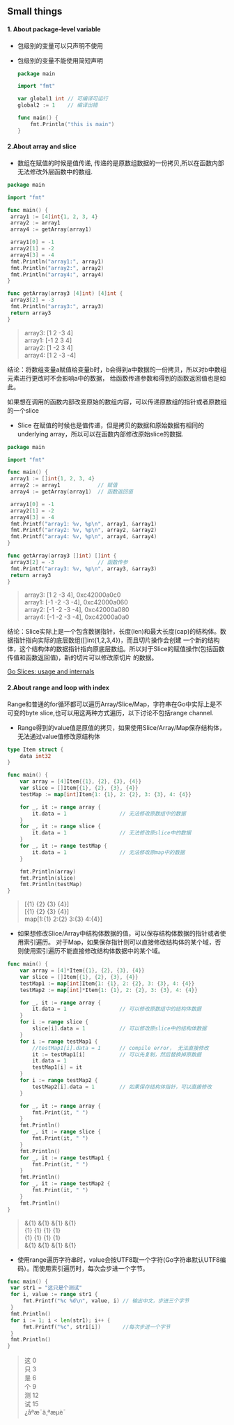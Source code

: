 ## Small things

#### 1. About package-level variable

  - 包级别的变量可以只声明不使用
  - 包级别的变量不能使用简短声明
  
    ```go
    package main
    
    import "fmt"
    
    var global1 int // 可编译可运行
    global2 := 1	// 编译出错
    
    func main() {
    	fmt.Println("this is main")
    }
    
    ```



#### 2.About array and slice
   
   - 数组在赋值的时候是值传递, 传递的是原数组数据的一份拷贝,所以在函数内部无法修改外层函数中的数组.
   ```go
package main

import "fmt"

func main() {
	array1 := [4]int{1, 2, 3, 4}
	array2 := array1
	array4 := getArray(array1)

	array1[0] = -1
	array2[1] = -2
	array4[3] = -4
	fmt.Println("array1:", array1)
	fmt.Println("array2:", array2)
	fmt.Println("array4:", array4)
}

func getArray(array3 [4]int) [4]int {
	array3[2] = -3
	fmt.Println("array3:", array3)
	return array3
}
   ```
   > array3: [1 2 -3 4]\
     array1: [-1 2 3 4]\
     array2: [1 -2 3 4]\
     array4: [1 2 -3 -4]
   
   结论：将数组变量a赋值给变量b时，b会得到a中数据的一份拷贝，所以对b中数组元素进行更改时不会影响a中的数据，
给函数传递参数和得到的函数返回值也是如此。

如果想在调用的函数内部改变原始的数组内容，可以传递原数组的指针或者原数组的一个slice


   - Slice 在赋值的时候也是值传递，但是拷贝的数据和原始数据有相同的underlying array，所以可以在函数内部修改原始slice的数据.
   
   ```go
   package main
   
   import "fmt"
   
   func main() {
   	array1 := []int{1, 2, 3, 4}
   	array2 := array1			// 赋值
   	array4 := getArray(array1)	// 函数返回值
   
   	array1[0] = -1
   	array2[1] = -2
   	array4[3] = -4
   	fmt.Printf("array1: %v, %p\n", array1, &array1)
   	fmt.Printf("array2: %v, %p\n", array2, &array2)
   	fmt.Printf("array4: %v, %p\n", array4, &array4)
   }
   
   func getArray(array3 []int) []int {
   	array3[2] = -3				// 函数传参
   	fmt.Printf("array3: %v, %p\n", array3, &array3)
   	return array3
   }
   ```
   > array3: [1 2 -3 4], 0xc42000a0c0\
     array1: [-1 -2 -3 -4], 0xc42000a060\
     array2: [-1 -2 -3 -4], 0xc42000a080\
     array4: [-1 -2 -3 -4], 0xc42000a0a0
     
   结论：Slice实际上是一个包含数据指针，长度(len)和最大长度(cap)的结构体。数据指针指向实际的底层数组([]int{1,2,3,4})，而且切片操作会创建
一个新的结构体，这个结构体的数据指针指向原底层数组。所以对于Slice的赋值操作(包括函数传值和函数返回值)，新的切片可以修改原切片
的数据。

[Go Slices: usage and internals](https://blog.golang.org/go-slices-usage-and-internals)

#### 2.About range and loop with index
Range和普通的for循环都可以遍历Array/Slice/Map，字符串在Go中实际上是不可变的byte slice,也可以用这两种方式遍历，以下讨论不包括range channel.

  - Range得到的value值是原值的拷贝，如果使用Slice/Array/Map保存结构体，无法通过value值修改原结构体
```go
type Item struct {
	data int32
}

func main() {
	var array = [4]Item{{1}, {2}, {3}, {4}}
	var slice = []Item{{1}, {2}, {3}, {4}}
	testMap := map[int]Item{1: {1}, 2: {2}, 3: {3}, 4: {4}}

	for _, it := range array {
		it.data = 1					// 无法修改原数组中的数据
	}
	for _, it := range slice {
		it.data = 1					// 无法修改原slice中的数据
	}
	for _, it := range testMap {
		it.data = 1					// 无法修改原map中的数据
	}

	fmt.Println(array)
	fmt.Println(slice)
	fmt.Println(testMap)
}
```
   > [{1} {2} {3} {4}]\
     [{1} {2} {3} {4}]\
     map[1:{1} 2:{2} 3:{3} 4:{4}]
   - 如果想修改Slice/Array中结构体数据的值，可以保存结构体数据的指针或者使用索引遍历。
   对于Map，如果保存指针则可以直接修改结构体的某个域，否则使用索引遍历不能直接修改结构体数据中的某个域。
   
```go
func main() {
	var array = [4]*Item{{1}, {2}, {3}, {4}}
	var slice = []Item{{1}, {2}, {3}, {4}}
	testMap1 := map[int]Item{1: {1}, 2: {2}, 3: {3}, 4: {4}}
	testMap2 := map[int]*Item{1: {1}, 2: {2}, 3: {3}, 4: {4}}

	for _, it := range array {
		it.data = 1 				// 可以修改原数组中的结构体数据
	}
	for i := range slice {
		slice[i].data = 1 			// 可以修改原slice中的结构体数据
	}
	for i := range testMap1 {
		//testMap1[i].data = 1 		// compile error， 无法直接修改
		it := testMap1[i]			// 可以先复制，然后替换掉原数据
		it.data = 1
		testMap1[i] = it
	}
	for i := range testMap2 {
		testMap2[i].data = 1 		// 如果保存结构体指针，可以直接修改
	}

	for _, it := range array {
		fmt.Print(it, " ")
	}
	fmt.Println()
	for _, it := range slice {
		fmt.Print(it, " ")
	}
	fmt.Println()
	for _, it := range testMap1 {
		fmt.Print(it, " ")
	}
	fmt.Println()
	for _, it := range testMap2 {
		fmt.Print(it, " ")
	}
	fmt.Println()
}
```
   > &{1} &{1} &{1} &{1}\
     {1} {1} {1} {1}\
     {1} {1} {1} {1}\
     &{1} &{1} &{1} &{1} 

   - 使用range遍历字符串时，value会按UTF8取一个字符(Go字符串默认UTF8编码）。而使用索引遍历时，每次会步进一个字节。
   ```go
   func main() {
   	var str1 = "这只是个测试"
   	for i, value := range str1 {
   		fmt.Printf("%c %d\n", value, i) // 输出中文，步进三个字节
   	}
   	fmt.Println()
   	for i := 1; i < len(str1); i++ {
   		fmt.Printf("%c", str1[i])       //每次步进一个字节
   	}
   	fmt.Println()
   }
   ```
   > 这 0\
     只 3\
     是 6\
     个 9\
     测 12\
     试 15\
     ¿åªæ¯ä¸ªæµè¯
